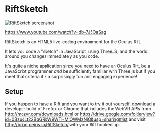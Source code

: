 # RiftSketch

![RiftSketch screenshot](http://i.imgur.com/3XwM1Rk.png)

https://www.youtube.com/watch?v=db-7J5OaSag

RiftSketch is an HTML5 live-coding environment for the Oculus Rift.

It lets you code a "sketch" in JavaScript, using [ThreeJS](http://threejs.org/), and the world around you changes immediately as you code.

It's quite a niche application since you need to have an Oculus Rift, be a JavaScript programmer *and* be sufficiently familiar with Three.js but if you meet that criteria it's a surprisingly fun and engaging experience!

## Setup

If you happen to have a Rift and you want to try it out yourself, download a developer bulid of Firefox or Chrome that includes the WebVR APIs from http://mozvr.com/downloads.html or https://drive.google.com/folderview?id=0BzudLt22BqGRbW9WTHMtOWMzNjQ&usp=sharing#list and visit http://brian.peiris.io/RiftSketch/ with your Rift hooked up.

